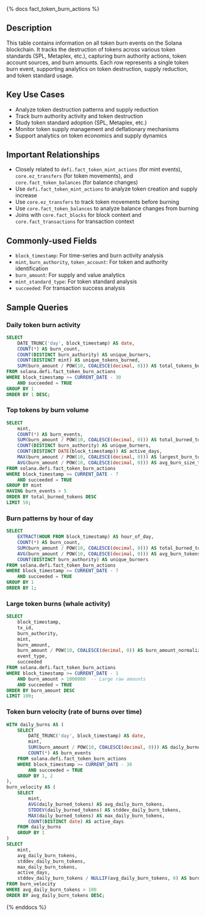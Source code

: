 {% docs fact_token_burn_actions %}

## Description
This table contains information on all token burn events on the Solana blockchain. It tracks the destruction of tokens across various token standards (SPL, Metaplex, etc.), capturing burn authority actions, token account sources, and burn amounts. Each row represents a single token burn event, supporting analytics on token destruction, supply reduction, and token standard usage.

## Key Use Cases
- Analyze token destruction patterns and supply reduction
- Track burn authority activity and token destruction
- Study token standard adoption (SPL, Metaplex, etc.)
- Monitor token supply management and deflationary mechanisms
- Support analytics on token economics and supply dynamics

## Important Relationships
- Closely related to `defi.fact_token_mint_actions` (for mint events), `core.ez_transfers` (for token movements), and `core.fact_token_balances` (for balance changes)
- Use `defi.fact_token_mint_actions` to analyze token creation and supply increase
- Use `core.ez_transfers` to track token movements before burning
- Use `core.fact_token_balances` to analyze balance changes from burning
- Joins with `core.fact_blocks` for block context and `core.fact_transactions` for transaction context

## Commonly-used Fields
- `block_timestamp`: For time-series and burn activity analysis
- `mint`, `burn_authority`, `token_account`: For token and authority identification
- `burn_amount`: For supply and value analytics
- `mint_standard_type`: For token standard analysis
- `succeeded`: For transaction success analysis

## Sample Queries

### Daily token burn activity
```sql
SELECT 
    DATE_TRUNC('day', block_timestamp) AS date,
    COUNT(*) AS burn_count,
    COUNT(DISTINCT burn_authority) AS unique_burners,
    COUNT(DISTINCT mint) AS unique_tokens_burned,
    SUM(burn_amount / POW(10, COALESCE(decimal, 0))) AS total_tokens_burned
FROM solana.defi.fact_token_burn_actions
WHERE block_timestamp >= CURRENT_DATE - 30
    AND succeeded = TRUE
GROUP BY 1
ORDER BY 1 DESC;
```

### Top tokens by burn volume
```sql
SELECT 
    mint,
    COUNT(*) AS burn_events,
    SUM(burn_amount / POW(10, COALESCE(decimal, 0))) AS total_burned_tokens,
    COUNT(DISTINCT burn_authority) AS unique_burners,
    COUNT(DISTINCT DATE(block_timestamp)) AS active_days,
    MAX(burn_amount / POW(10, COALESCE(decimal, 0))) AS largest_burn_tokens,
    AVG(burn_amount / POW(10, COALESCE(decimal, 0))) AS avg_burn_size_tokens
FROM solana.defi.fact_token_burn_actions
WHERE block_timestamp >= CURRENT_DATE - 7
    AND succeeded = TRUE
GROUP BY mint
HAVING burn_events > 5
ORDER BY total_burned_tokens DESC
LIMIT 50;
```

### Burn patterns by hour of day
```sql
SELECT 
    EXTRACT(HOUR FROM block_timestamp) AS hour_of_day,
    COUNT(*) AS burn_count,
    SUM(burn_amount / POW(10, COALESCE(decimal, 0))) AS total_burned_tokens,
    AVG(burn_amount / POW(10, COALESCE(decimal, 0))) AS avg_burn_tokens,
    COUNT(DISTINCT burn_authority) AS unique_burners
FROM solana.defi.fact_token_burn_actions
WHERE block_timestamp >= CURRENT_DATE - 7
    AND succeeded = TRUE
GROUP BY 1
ORDER BY 1;
```

### Large token burns (whale activity)
```sql
SELECT 
    block_timestamp,
    tx_id,
    burn_authority,
    mint,
    burn_amount,
    burn_amount / POW(10, COALESCE(decimal, 0)) AS burn_amount_normalized,
    event_type,
    succeeded
FROM solana.defi.fact_token_burn_actions
WHERE block_timestamp >= CURRENT_DATE - 1
    AND burn_amount > 1000000  -- Large raw amounts
    AND succeeded = TRUE
ORDER BY burn_amount DESC
LIMIT 100;
```

### Token burn velocity (rate of burns over time)
```sql
WITH daily_burns AS (
    SELECT 
        DATE_TRUNC('day', block_timestamp) AS date,
        mint,
        SUM(burn_amount / POW(10, COALESCE(decimal, 0))) AS daily_burned_tokens,
        COUNT(*) AS burn_events
    FROM solana.defi.fact_token_burn_actions
    WHERE block_timestamp >= CURRENT_DATE - 30
        AND succeeded = TRUE
    GROUP BY 1, 2
),
burn_velocity AS (
    SELECT 
        mint,
        AVG(daily_burned_tokens) AS avg_daily_burn_tokens,
        STDDEV(daily_burned_tokens) AS stddev_daily_burn_tokens,
        MAX(daily_burned_tokens) AS max_daily_burn_tokens,
        COUNT(DISTINCT date) AS active_days
    FROM daily_burns
    GROUP BY 1
)
SELECT 
    mint,
    avg_daily_burn_tokens,
    stddev_daily_burn_tokens,
    max_daily_burn_tokens,
    active_days,
    stddev_daily_burn_tokens / NULLIF(avg_daily_burn_tokens, 0) AS burn_volatility
FROM burn_velocity
WHERE avg_daily_burn_tokens > 100
ORDER BY avg_daily_burn_tokens DESC;
```
{% enddocs %} 